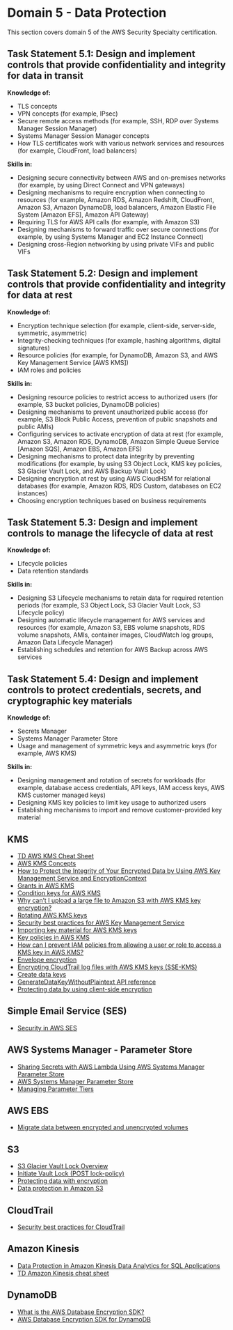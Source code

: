 # Domain 5 - Data Protection

This section covers domain 5 of the AWS Security Specialty certification.

## Task Statement 5.1: Design and implement controls that provide confidentiality and integrity for data in transit

**Knowledge of:**

- TLS concepts
- VPN concepts (for example, IPsec)
- Secure remote access methods (for example, SSH, RDP over Systems Manager Session Manager)
- Systems Manager Session Manager concepts
- How TLS certificates work with various network services and resources (for example, CloudFront, load balancers)

**Skills in:**

- Designing secure connectivity between AWS and on-premises networks (for example, by using Direct Connect and VPN gateways)
- Designing mechanisms to require encryption when connecting to resources (for example, Amazon RDS, Amazon Redshift, CloudFront, Amazon S3, Amazon DynamoDB, load balancers, Amazon Elastic File System [Amazon EFS], Amazon API Gateway)
- Requiring TLS for AWS API calls (for example, with Amazon S3)
- Designing mechanisms to forward traffic over secure connections (for example, by using Systems Manager and EC2 Instance Connect)
- Designing cross-Region networking by using private VIFs and public VIFs

## Task Statement 5.2: Design and implement controls that provide confidentiality and integrity for data at rest

**Knowledge of:**

- Encryption technique selection (for example, client-side, server-side, symmetric, asymmetric)
- Integrity-checking techniques (for example, hashing algorithms, digital signatures)
- Resource policies (for example, for DynamoDB, Amazon S3, and AWS Key Management Service [AWS KMS])
- IAM roles and policies

**Skills in:**

- Designing resource policies to restrict access to authorized users (for example, S3 bucket policies, DynamoDB policies)
- Designing mechanisms to prevent unauthorized public access (for example, S3 Block Public Access, prevention of public snapshots and public AMIs)
- Configuring services to activate encryption of data at rest (for example, Amazon S3, Amazon RDS, DynamoDB, Amazon Simple Queue Service [Amazon SQS], Amazon EBS, Amazon EFS)
- Designing mechanisms to protect data integrity by preventing modifications (for example, by using S3 Object Lock, KMS key policies, S3 Glacier Vault Lock, and AWS Backup Vault Lock)
- Designing encryption at rest by using AWS CloudHSM for relational databases (for example, Amazon RDS, RDS Custom, databases on EC2 instances)
- Choosing encryption techniques based on business requirements

## Task Statement 5.3: Design and implement controls to manage the lifecycle of data at rest

**Knowledge of:**

- Lifecycle policies
- Data retention standards

**Skills in:**

- Designing S3 Lifecycle mechanisms to retain data for required retention periods (for example, S3 Object Lock, S3 Glacier Vault Lock, S3 Lifecycle policy)
- Designing automatic lifecycle management for AWS services and resources (for example, Amazon S3, EBS volume snapshots, RDS volume snapshots, AMIs, container images, CloudWatch log groups, Amazon Data Lifecycle Manager)
- Establishing schedules and retention for AWS Backup across AWS services

## Task Statement 5.4: Design and implement controls to protect credentials, secrets, and cryptographic key materials

**Knowledge of:**

- Secrets Manager
- Systems Manager Parameter Store
- Usage and management of symmetric keys and asymmetric keys (for example, AWS KMS)

**Skills in:**

- Designing management and rotation of secrets for workloads (for example, database access credentials, API keys, IAM access keys, AWS KMS customer managed keys)
- Designing KMS key policies to limit key usage to authorized users
- Establishing mechanisms to import and remove customer-provided key
material

## KMS

- [TD AWS KMS Cheat Sheet](https://tutorialsdojo.com/aws-key-management-service-aws-kms/)
- [AWS KMS Concepts](https://docs.aws.amazon.com/kms/latest/developerguide/concepts.html#customer-cmk)
- [How to Protect the Integrity of Your Encrypted Data by Using AWS Key Management Service and EncryptionContext](https://aws.amazon.com/blogs/security/how-to-protect-the-integrity-of-your-encrypted-data-by-using-aws-key-management-service-and-encryptioncontext/)
- [Grants in AWS KMS](https://docs.aws.amazon.com/kms/latest/developerguide/grants.html)
- [Condition keys for AWS KMS](https://docs.aws.amazon.com/kms/latest/developerguide/policy-conditions.html)
- [Why can’t I upload a large file to Amazon S3 with AWS KMS key encryption?](https://repost.aws/knowledge-center/s3-large-file-encryption-kms-key)
- [Rotating AWS KMS keys](https://docs.aws.amazon.com/kms/latest/developerguide/rotate-keys.html#rotate-keys-how-it-works)
- [Security best practices for AWS Key Management Service](https://docs.aws.amazon.com/kms/latest/developerguide/best-practices.html)
- [Importing key material for AWS KMS keys](https://docs.aws.amazon.com/kms/latest/developerguide/importing-keys.html)
- [Key policies in AWS KMS](https://docs.aws.amazon.com/kms/latest/developerguide/key-policies.html#key-policy-default)
- [How can I prevent IAM policies from allowing a user or role to access a KMS key in AWS KMS?](https://repost.aws/knowledge-center/kms-prevent-access)
- [Envelope encryption](https://docs.aws.amazon.com/kms/latest/developerguide/concepts.html#enveloping)
- [Encrypting CloudTrail log files with AWS KMS keys (SSE-KMS)](https://docs.aws.amazon.com/awscloudtrail/latest/userguide/encrypting-cloudtrail-log-files-with-aws-kms.html)
- [Create data keys](https://docs.aws.amazon.com/kms/latest/developerguide/concepts.html#data-keys)
- [GenerateDataKeyWithoutPlaintext API reference](https://docs.aws.amazon.com/kms/latest/APIReference/API_GenerateDataKeyWithoutPlaintext.html)
- [Protecting data by using client-side encryption](https://docs.aws.amazon.com/AmazonS3/latest/userguide/UsingClientSideEncryption.html)

## Simple Email Service (SES)

- [Security in AWS SES](https://docs.aws.amazon.com/ses/latest/dg/security.html)

## AWS Systems Manager - Parameter Store

- [Sharing Secrets with AWS Lambda Using AWS Systems Manager Parameter Store](https://aws.amazon.com/blogs/compute/sharing-secrets-with-aws-lambda-using-aws-systems-manager-parameter-store/)
- [AWS Systems Manager Parameter Store](https://docs.aws.amazon.com/systems-manager/latest/userguide/systems-manager-parameter-store.html)
- [Managing Parameter Tiers](https://docs.aws.amazon.com/systems-manager/latest/userguide/parameter-store-advanced-parameters.html)

## AWS EBS

- [Migrate data between encrypted and unencrypted volumes](https://docs.aws.amazon.com/AWSEC2/latest/UserGuide/EBSEncryption.html#migrate-data-encrypted-unencrypted)

## S3 

- [S3 Glacier Vault Lock Overview](https://docs.aws.amazon.com/amazonglacier/latest/dev/vault-lock.html#vault-lock-overview)
- [Initiate Vault Lock (POST lock-policy)](https://docs.aws.amazon.com/amazonglacier/latest/dev/api-InitiateVaultLock.html)
- [Protecting data with encryption](https://docs.aws.amazon.com/AmazonS3/latest/userguide/UsingEncryption.html)
- [Data protection in Amazon S3](https://docs.aws.amazon.com/AmazonS3/latest/userguide/DataDurability.html)

## CloudTrail

- [Security best practices for CloudTrail](https://docs.aws.amazon.com/awscloudtrail/latest/userguide/best-practices-security.html)

## Amazon Kinesis

- [Data Protection in Amazon Kinesis Data Analytics for SQL Applications](https://docs.aws.amazon.com/kinesisanalytics/latest/dev/data-protection.html)
- [TD Amazon Kinesis cheat sheet](https://tutorialsdojo.com/amazon-kinesis/)

## DynamoDB

- [What is the AWS Database Encryption SDK?](https://docs.aws.amazon.com/database-encryption-sdk/latest/devguide/what-is-database-encryption-sdk.html)
- [AWS Database Encryption SDK for DynamoDB](https://docs.aws.amazon.com/database-encryption-sdk/latest/devguide/dynamodb-encryption-client.html)
